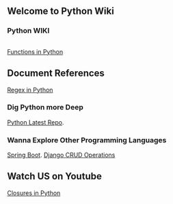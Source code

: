 ## Welcome to Python Wiki

### Python WIKI



```markdown

```
[Functions in Python](https://github.com/matamkiran/python2020/tree/master/functions) 

## Document References
[Regex in Python](https://github.com/matamkiran/python2020/blob/master/Documents/REGEX%20in%20PYTHON.pdf)


### Dig Python more Deep 

[Python Latest Repo](https://github.com/matamkiran/python2020).

### Wanna Explore Other Programming Languages
[Spring Boot](https://github.com/matamkiran/SpringBoot).
[Django CRUD Operations](https://github.com/matamkiran/django_tutorial)

## Watch US on Youtube
[Closures in Python](https://www.youtube.com/watch?v=FnJ3nCxJ2BY&list=PLfn1X0acn8m0Yk2FQOc6iSearVYId62pD)
